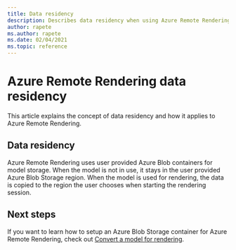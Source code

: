 ```yaml
---
title: Data residency
description: Describes data residency when using Azure Remote Rendering.
author: rapete
ms.author: rapete
ms.date: 02/04/2021
ms.topic: reference
---
```


# Azure Remote Rendering data residency 
This article explains the concept of data residency and how it applies to Azure Remote Rendering. 

## Data residency 
Azure Remote Rendering uses user provided Azure Blob containers for model storage. When the model is not in use, it stays in the user provided Azure Blob Storage region. When the model is used for rendering, the data is copied to the region the user chooses when starting the rendering session.

## Next steps
If you want to learn how to setup an Azure Blob Storage container for Azure Remote Rendering, check out [Convert a model for rendering](../quickstarts/convert-model.md).
